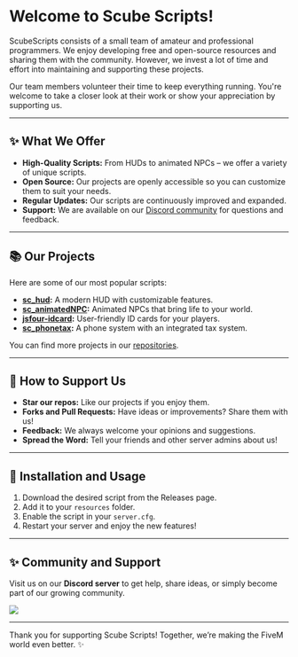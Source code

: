 # Welcome to **Scube Scripts**! 

ScubeScripts consists of a small team of amateur and professional programmers. We enjoy developing free and open-source resources and sharing them with the community. However, we invest a lot of time and effort into maintaining and supporting these projects.

Our team members volunteer their time to keep everything running. You're welcome to take a closer look at their work or show your appreciation by supporting us.

---

## ✨ **What We Offer**

- **High-Quality Scripts:** From HUDs to animated NPCs – we offer a variety of unique scripts.
- **Open Source:** Our projects are openly accessible so you can customize them to suit your needs.
- **Regular Updates:** Our scripts are continuously improved and expanded.
- **Support:** We are available on our [Discord community](https://discord.gg/Mqgewse3Yc) for questions and feedback.

---

## 📚 **Our Projects**

Here are some of our most popular scripts:

- **[sc_hud](https://github.com/ScubeScripts/sc_hud):** A modern HUD with customizable features.
- **[sc_animatedNPC](https://github.com/ScubeScripts/sc_animatedNPC):** Animated NPCs that bring life to your world.
- **[jsfour-idcard](https://github.com/ScubeScripts/jsfour-idcard):** User-friendly ID cards for your players.
- **[sc_phonetax](https://github.com/ScubeScripts/sc_phonetax):** A phone system with an integrated tax system.

You can find more projects in our [repositories](https://github.com/orgs/ScubeScripts/repositories).

---

## 📢 **How to Support Us**

- **Star our repos:** Like our projects if you enjoy them.
- **Forks and Pull Requests:** Have ideas or improvements? Share them with us!
- **Feedback:** We always welcome your opinions and suggestions.
- **Spread the Word:** Tell your friends and other server admins about us!

---

## 🔧 **Installation and Usage**

1. Download the desired script from the Releases page.
2. Add it to your `resources` folder.
3. Enable the script in your `server.cfg`.
4. Restart your server and enjoy the new features!

---

## ✨ **Community and Support**

Visit us on our **Discord server** to get help, share ideas, or simply become part of our growing community.

<p><a href="https://discord.gg/Mqgewse3Yc">
      <img src="https://img.shields.io/discord/942834394517876857?style=for-the-badge&logo=discord&labelColor=7289da&logoColor=white&color=2c2f33&label=Discord"/>
  </a></p>

---

Thank you for supporting Scube Scripts! Together, we’re making the FiveM world even better. ✨
